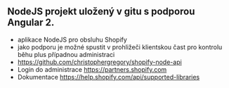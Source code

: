 ## NodeJS projekt uložený v gitu s podporou Angular 2.
* aplikace NodeJS pro obsluhu Shopify
* jako podporu je možné spustit v prohližeči klientskou čast pro kontrolu běhu plus případnou administraci
* https://github.com/christophergregory/shopify-node-api
* Login do administrace https://partners.shopify.com
* Dokumentace https://help.shopify.com/api/supported-libraries
